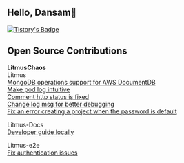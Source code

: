 ## Hello, Dansam👋
[![Tistory's Badge](https://github-readme-tistory-card.vercel.app/api/badge?name=Tistory)](https://dduddududu.tistory.com/)

## Open Source Contributions

**LitmusChaos**  
Litmus  
[MongoDB operations support for AWS DocumentDB](https://github.com/litmuschaos/litmus/pull/4886)  
[Make pod log intuitive](https://github.com/litmuschaos/litmus/pull/4926)  
[Comment http status is fixed](https://github.com/litmuschaos/litmus/pull/4866)    
[Change log msg for better debugging](https://github.com/litmuschaos/litmus/pull/4905)  
[Fix an error creating a project when the password is default](https://github.com/litmuschaos/litmus/pull/4927)  
 
Litmus-Docs  
[Developer guide locally](https://github.com/litmuschaos/litmus-docs/pull/282)

Litmus-e2e  
[Fix authentication issues](https://github.com/litmuschaos/litmus-e2e/pull/411)
